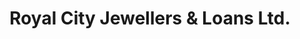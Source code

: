 ---
title: "Royal City Jewellers & Loans Ltd."
url: /new-westminster/royal-city-jewellers-und-loans-ltd/
shop: Leiher
---